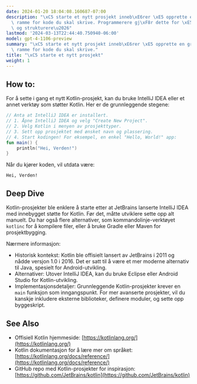 ```yaml
---
date: 2024-01-20 18:04:08.160687-07:00
description: "\xC5 starte et nytt prosjekt inneb\xE6rer \xE5 opprette en grunnleggende\
  \ ramme for kode du skal skrive. Programmerere gj\xF8r dette for \xE5 organisere\
  \ og strukturere\u2026"
lastmod: '2024-03-13T22:44:40.750940-06:00'
model: gpt-4-1106-preview
summary: "\xC5 starte et nytt prosjekt inneb\xE6rer \xE5 opprette en grunnleggende\
  \ ramme for kode du skal skrive."
title: "\xC5 starte et nytt prosjekt"
weight: 1
---
```


## How to:
For å sette i gang et nytt Kotlin-prosjekt, kan du bruke IntelliJ IDEA eller et annet verktøy som støtter Kotlin. Her er de grunnleggende stegene:

```Kotlin
// Anta at IntelliJ IDEA er installert.
// 1. Åpne IntelliJ IDEA og velg "Create New Project".
// 2. Velg Kotlin i menyen av prosjekttyper.
// 3. Sett opp prosjektet med ønsket navn og plassering.
// 4. Start kodingen! For eksempel, en enkel "Hello, World!" app:
fun main() {
    println("Hei, Verden!")
}
```

Når du kjører koden, vil utdata være:

```
Hei, Verden!
```

## Deep Dive
Kotlin-prosjekter ble enklere å starte etter at JetBrains lanserte IntelliJ IDEA med innebygget støtte for Kotlin. Før det, måtte utviklere sette opp alt manuelt. Du har også flere alternativer, som kommandolinje-verktøyet `kotlinc` for å kompilere filer, eller å bruke Gradle eller Maven for prosjektbygging.

Nærmere informasjon:
- Historisk kontekst: Kotlin ble offisielt lansert av JetBrains i 2011 og nådde versjon 1.0 i 2016. Det er satt til å være et mer moderne alternativ til Java, spesielt for Android-utvikling.
- Alternativer: Utover IntelliJ IDEA, kan du bruke Eclipse eller Android Studio for Kotlin-utvikling.
- Implementasjonsdetaljer: Grunnleggende Kotlin-prosjekter krever en `main` funksjon som inngangspunkt. For mer avanserte prosjekter, vil du kanskje inkludere eksterne biblioteker, definere moduler, og sette opp byggeskript.

## See Also
- Offisiell Kotlin hjemmeside: [https://kotlinlang.org/](https://kotlinlang.org/)
- Kotlin dokumentasjon for å lære mer om språket: [https://kotlinlang.org/docs/reference/](https://kotlinlang.org/docs/reference/)
- GitHub repo med Kotlin-prosjekter for inspirasjon: [https://github.com/JetBrains/kotlin](https://github.com/JetBrains/kotlin)
